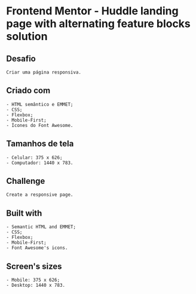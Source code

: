 # Frontend Mentor - Huddle landing page with alternating feature blocks solution

## Desafio

    Criar uma página responsiva.

## Criado com

    - HTML semântico e EMMET;
    - CSS;
    - Flexbox;
    - Mobile-First;
    - Ícones do Font Awesome.

## Tamanhos de tela

    - Celular: 375 x 626;
    - Computador: 1440 x 783.

<!-- english -->

## Challenge

    Create a responsive page.

## Built with

    - Semantic HTML and EMMET;
    - CSS;
    - Flexbox;
    - Mobile-First;
    - Font Awesome's icons.

## Screen's sizes

    - Mobile: 375 x 626;
    - Desktop: 1440 x 783.